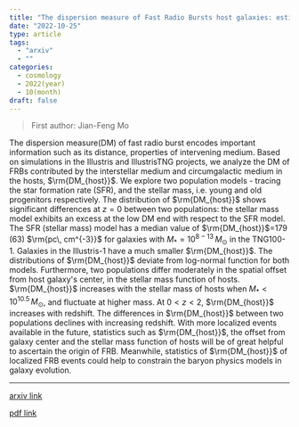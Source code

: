 ```yaml
---
title: "The dispersion measure of Fast Radio Bursts host galaxies: estimation from cosmological simulations"
date: "2022-10-25"
type: article
tags:
  - "arxiv"
  - ""
categories:
  - cosmology
  - 2022(year)
  - 10(month)
draft: false
---
```


> First author: Jian-Feng Mo

 The dispersion measure(DM) of fast radio burst encodes important information
such as its distance, properties of intervening medium. Based on simulations in
the Illustris and IllustrisTNG projects, we analyze the DM of FRBs contributed
by the interstellar medium and circumgalactic medium in the hosts,
$\rm{DM_{host}}$. We explore two population models - tracing the star formation
rate (SFR), and the stellar mass, i.e. young and old progenitors respectively.
The distribution of $\rm{DM_{host}}$ shows significant differences at $z=0$
between two populations: the stellar mass model exhibits an excess at the low
DM end with respect to the SFR model. The SFR (stellar mass) model has a median
value of $\rm{DM_{host}}$=179 (63) $\rm{pc\, cm^{-3}}$ for galaxies with
$M_*=10^{8-13}\,M_{\odot}$ in the TNG100-1. Galaxies in the Illustris-1 have a
much smaller $\rm{DM_{host}}$. The distributions of $\rm{DM_{host}}$ deviate
from log-normal function for both models. Furthermore, two populations differ
moderately in the spatial offset from host galaxy's center, in the stellar mass
function of hosts. $\rm{DM_{host}}$ increases with the stellar mass of hosts
when $M_*<10^{10.5}\,M_{\odot}$, and fluctuate at higher mass. At $0<z<2$,
$\rm{DM_{host}}$ increases with redshift. The differences in $\rm{DM_{host}}$
between two populations declines with increasing redshift. With more localized
events available in the future, statistics such as $\rm{DM_{host}}$, the offset
from galaxy center and the stellar mass function of hosts will be of great
helpful to ascertain the origin of FRB. Meanwhile, statistics of
$\rm{DM_{host}}$ of localized FRB events could help to constrain the baryon
physics models in galaxy evolution.

---
[arxiv link](http://arxiv.org/abs/2210.14052v1)

[pdf link](http://arxiv.org/pdf/2210.14052v1)